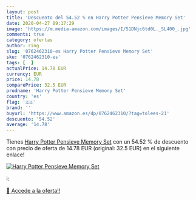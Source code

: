 ```yaml
---
layout: post
title: 'Descuento del 54.52 % en Harry Potter Pensieve Memory Set'
date: 2020-04-27 09:17:29
image: 'https://m.media-amazon.com/images/I/51DNjc6td0L._SL400_.jpg'
comments: true
category: ofertas
author: ring
slug: '0762462310-es Harry Potter Pensieve Memory Set'
sku: '0762462310-es'
tags: [  ]
actualPrice: 14.78 EUR
currency: EUR
price: 14.78
comparePrice: 32.5 EUR
prodname: 'Harry Potter Pensieve Memory Set'
country: 'es'
flag: '🇪🇸'
brand: ''
buyurl: 'https://www.amazon.es/dp/0762462310/?tag=tolees-21'
descuento: '54.52'
average: '14.78'
---
```


Tienes [Harry Potter Pensieve Memory Set](https://www.amazon.es/dp/0762462310/?tag=tolees-21) con un 54.52 % de descuento con precio de oferta de 14.78 EUR (original: 32.5 EUR) en el siguiente enlace!

[![Harry Potter Pensieve Memory Set](https://m.media-amazon.com/images/I/51DNjc6td0L._SL400_.jpg)](https://www.amazon.es/dp/0762462310/?tag=tolees-21)

ℹ️:


[🛒 Accede a la oferta!!](https://www.amazon.es/dp/0762462310/?tag=tolees-21)
